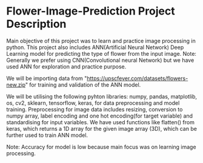 # Flower-Image-Prediction Project Description

Main objective of this project was to learn and practice image processing in python. This project also includes ANN(Artificial Neural Network) Deep Learning model for predicting the type of flower from the input image. Note: Generally we prefer using CNN(Convolutional neural Network) but we have used ANN for exploration and practice purpose.

We will be importing data from "https://upscfever.com/datasets/flowers-new.zip" for training and validation of the ANN model.

We will be utilising the following pyhton libraries: numpy, pandas, matplotlib, os, cv2, sklearn, tensorflow, keras, for data preprocessing and model training.
Preprocessing for image data includes resizing, conversion to numpy array, label encoding and one hot encoding(for target variable) and standardising for input variables. We have used functions like flatten() from keras, which returns a 1D array for the given image array (3D), which can be further used to train ANN model.

Note: Accuracy for model is low because main focus was on learning image processing.
